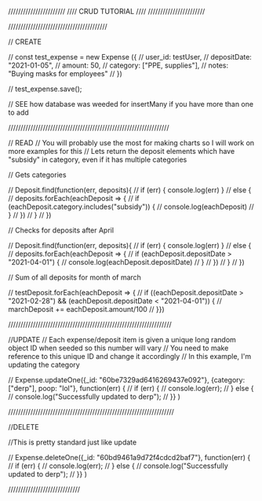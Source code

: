 
///////////////////////
//// CRUD TUTORIAL ////
///////////////////////

////////////////////////////////////////

// CREATE


// const test_expense = new Expense ({
//   user_id: testUser,
//   depositDate: "2021-01-05",
//   amount: 50,
//   category: ["PPE, supplies"],
//   notes: "Buying masks for employees"
// })

// test_expense.save();

// SEE how database was weeded for insertMany if you have more than one to add

/////////////////////////////////////////////////////////////////

// READ
// You will probably use the most for making charts so I will work on more examples for this
// Lets return the deposit elements which have "subsidy" in category, even if it has multiple categories

// Gets categories

// Deposit.find(function(err, deposits){
//   if (err) { console.log(err) }
//   else {
//     deposits.forEach(eachDeposit => {
//       if (eachDeposit.category.includes("subsidy")) {
//         console.log(eachDeposit)
//       }
//     })
//   }
// })


// Checks for deposits after April

// Deposit.find(function(err, deposits){
//   if (err) { console.log(err) }
//   else {
//     deposits.forEach(eachDeposit => {
//       if (eachDeposit.depositDate > "2021-04-01") {
//         console.log(eachDeposit.depositDate)
//       }
//     })
//   }
// })



// Sum of all deposits for month of march

// testDeposit.forEach(eachDeposit => {
//   if ((eachDeposit.depositDate > "2021-02-28") && (eachDeposit.depositDate < "2021-04-01")) {
//          marchDeposit += eachDeposit.amount/100
//    }})


//////////////////////////////////////////////////////////////////

//UPDATE
// Each expense/deposit item is given a unique long random object ID when seeded so this number will vary
// You need to make reference to this unique ID and change it accordingly
// In this example, I'm updating the category

// Expense.updateOne({_id: "60be7329ad6416269437e092"}, {category: ["derp"], poop: "lol"}, function(err) {
//   if (err) {
//     console.log(err);
//   } else {
//     console.log("Successfully updated to derp");
//   }} )

///////////////////////////////////////////////////////////////////

//DELETE

//This is pretty standard just like update

// Expense.deleteOne({_id: "60bd9461a9d72f4cdcd2baf7"}, function(err) {
//   if (err) {
//     console.log(err);
//   } else {
//     console.log("Successfully updated to derp");
//   }} )


/////////////////////////////





